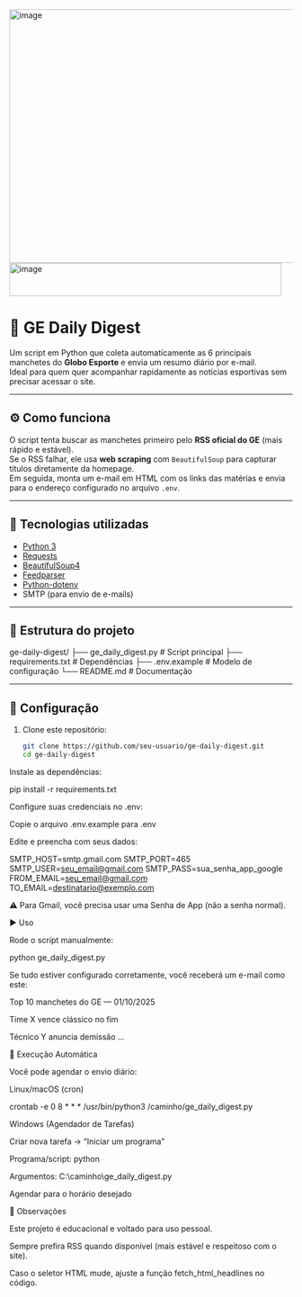 <img width="740" height="451" alt="image" src="https://github.com/user-attachments/assets/d9081bff-7b3f-4670-8461-4d411fec8c51" />
<img width="484" height="59" alt="image" src="https://github.com/user-attachments/assets/e91ab881-88e2-43cf-a53f-c6aeb771c57b" />

# 📰 GE Daily Digest

Um script em Python que coleta automaticamente as 6 principais manchetes do **Globo Esporte** e envia um resumo diário por e-mail.  
Ideal para quem quer acompanhar rapidamente as notícias esportivas sem precisar acessar o site.

---

## ⚙️ Como funciona
O script tenta buscar as manchetes primeiro pelo **RSS oficial do GE** (mais rápido e estável).  
Se o RSS falhar, ele usa **web scraping** com `BeautifulSoup` para capturar títulos diretamente da homepage.  
Em seguida, monta um e-mail em HTML com os links das matérias e envia para o endereço configurado no arquivo `.env`.

---

## 🚀 Tecnologias utilizadas
- [Python 3](https://www.python.org/)  
- [Requests](https://docs.python-requests.org/)  
- [BeautifulSoup4](https://www.crummy.com/software/BeautifulSoup/)  
- [Feedparser](https://pypi.org/project/feedparser/)  
- [Python-dotenv](https://pypi.org/project/python-dotenv/)  
- SMTP (para envio de e-mails)  

---

## 📂 Estrutura do projeto
ge-daily-digest/
├── ge_daily_digest.py # Script principal
├── requirements.txt # Dependências
├── .env.example # Modelo de configuração
└── README.md # Documentação


---

## 🔑 Configuração

1. Clone este repositório:
   ```bash
   git clone https://github.com/seu-usuario/ge-daily-digest.git
   cd ge-daily-digest


Instale as dependências:

pip install -r requirements.txt


Configure suas credenciais no .env:

Copie o arquivo .env.example para .env

Edite e preencha com seus dados:

SMTP_HOST=smtp.gmail.com
SMTP_PORT=465
SMTP_USER=seu_email@gmail.com
SMTP_PASS=sua_senha_app_google
FROM_EMAIL=seu_email@gmail.com
TO_EMAIL=destinatario@exemplo.com


⚠️ Para Gmail, você precisa usar uma Senha de App (não a senha normal).

▶️ Uso

Rode o script manualmente:

python ge_daily_digest.py


Se tudo estiver configurado corretamente, você receberá um e-mail como este:

Top 10 manchetes do GE — 01/10/2025

Time X vence clássico no fim

Técnico Y anuncia demissão
...

📅 Execução Automática

Você pode agendar o envio diário:

Linux/macOS (cron)

crontab -e
0 8 * * * /usr/bin/python3 /caminho/ge_daily_digest.py


Windows (Agendador de Tarefas)

Criar nova tarefa → “Iniciar um programa”

Programa/script: python

Argumentos: C:\caminho\ge_daily_digest.py

Agendar para o horário desejado

📌 Observações

Este projeto é educacional e voltado para uso pessoal.

Sempre prefira RSS quando disponível (mais estável e respeitoso com o site).

Caso o seletor HTML mude, ajuste a função fetch_html_headlines no código.
